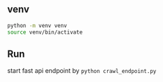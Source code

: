 ## venv

```bash
python -m venv venv
source venv/bin/activate
```

## Run

start fast api endpoint by `python crawl_endpoint.py`

